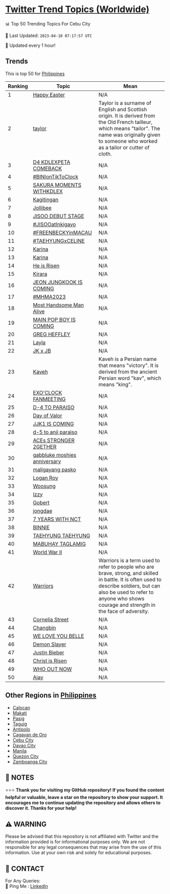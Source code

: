[Twitter Trend Topics (Worldwide)](https://github.com/ErcinDedeoglu/Twitter-Trend-Topics)
==========


📊 Top 50 Trending Topics For Cebu City

📆 Last Updated: `2023-04-10 07:17:57 UTC`

🔧 Updated every 1 hour!


## Trends

This is top 50 for [Philippines](</Philippines>)

| Ranking | Topic | Mean |
| ------- | ------------ | ------------ |
| 1 | [Happy Easter](http://twitter.com/search?q=Happy+Easter) | N/A |
| 2 | [taylor](http://twitter.com/search?q=taylor) | Taylor is a surname of English and Scottish origin. It is derived from the Old French tailleur, which means "tailor". The name was originally given to someone who worked as a tailor or cutter of cloth. |
| 3 | [D4 KDLEXPETA COMEBACK](http://twitter.com/search?q=D4+KDLEXPETA+COMEBACK) | N/A |
| 4 | [#BINIonTikToClock](http://twitter.com/search?q=%23BINIonTikToClock) | N/A |
| 5 | [SAKURA MOMENTS WITHKDLEX](http://twitter.com/search?q=SAKURA+MOMENTS+WITHKDLEX) | N/A |
| 6 | [Kagitingan](http://twitter.com/search?q=Kagitingan) | N/A |
| 7 | [Jollibee](http://twitter.com/search?q=Jollibee) | N/A |
| 8 | [JISOO DEBUT STAGE](http://twitter.com/search?q=JISOO+DEBUT+STAGE) | N/A |
| 9 | [#JISOOatInkigayo](http://twitter.com/search?q=%23JISOOatInkigayo) | N/A |
| 10 | [#FREENBECKYinMACAU](http://twitter.com/search?q=%23FREENBECKYinMACAU) | N/A |
| 11 | [#TAEHYUNGxCELINE](http://twitter.com/search?q=%23TAEHYUNGxCELINE) | N/A |
| 12 | [Karina](http://twitter.com/search?q=Karina) | N/A |
| 13 | [Karina](http://twitter.com/search?q=Karina) | N/A |
| 14 | [He is Risen](http://twitter.com/search?q=He+is+Risen) | N/A |
| 15 | [Kirara](http://twitter.com/search?q=Kirara) | N/A |
| 16 | [JEON JUNGKOOK IS COMING](http://twitter.com/search?q=JEON+JUNGKOOK+IS+COMING) | N/A |
| 17 | [#MHMA2023](http://twitter.com/search?q=%23MHMA2023) | N/A |
| 18 | [Most Handsome Man Alive](http://twitter.com/search?q=Most+Handsome+Man+Alive) | N/A |
| 19 | [MAIN POP BOY IS COMING](http://twitter.com/search?q=MAIN+POP+BOY+IS+COMING) | N/A |
| 20 | [GREG HEFFLEY](http://twitter.com/search?q=GREG+HEFFLEY) | N/A |
| 21 | [Layla](http://twitter.com/search?q=Layla) | N/A |
| 22 | [JK x JB](http://twitter.com/search?q=JK+x+JB) | N/A |
| 23 | [Kaveh](http://twitter.com/search?q=Kaveh) | Kaveh is a Persian name that means "victory". It is derived from the ancient Persian word "kav", which means "king". |
| 24 | [EXO'CLOCK FANMEETING](http://twitter.com/search?q=EXO%27CLOCK+FANMEETING) | N/A |
| 25 | [D-4 TO PARAISO](http://twitter.com/search?q=D-4+TO+PARAISO) | N/A |
| 26 | [Day of Valor](http://twitter.com/search?q=Day+of+Valor) | N/A |
| 27 | [JJK1 IS COMING](http://twitter.com/search?q=JJK1+IS+COMING) | N/A |
| 28 | [d-5 to anji paraiso](http://twitter.com/search?q=d-5+to+anji+paraiso) | N/A |
| 29 | [ACEs STRONGER 2GETHER](http://twitter.com/search?q=ACEs+STRONGER+2GETHER) | N/A |
| 30 | [gabbluke moshies anniversary](http://twitter.com/search?q=gabbluke+moshies+anniversary) | N/A |
| 31 | [maligayang pasko](http://twitter.com/search?q=maligayang+pasko) | N/A |
| 32 | [Logan Roy](http://twitter.com/search?q=Logan+Roy) | N/A |
| 33 | [Woosung](http://twitter.com/search?q=Woosung) | N/A |
| 34 | [Izzy](http://twitter.com/search?q=Izzy) | N/A |
| 35 | [Gobert](http://twitter.com/search?q=Gobert) | N/A |
| 36 | [jongdae](http://twitter.com/search?q=jongdae) | N/A |
| 37 | [7 YEARS WITH NCT](http://twitter.com/search?q=7+YEARS+WITH+NCT) | N/A |
| 38 | [BINNIE](http://twitter.com/search?q=BINNIE) | N/A |
| 39 | [TAEHYUNG TAEHYUNG](http://twitter.com/search?q=TAEHYUNG+TAEHYUNG) | N/A |
| 40 | [MABUHAY TAGLAMIG](http://twitter.com/search?q=MABUHAY+TAGLAMIG) | N/A |
| 41 | [World War II](http://twitter.com/search?q=World+War+II) | N/A |
| 42 | [Warriors](http://twitter.com/search?q=Warriors) | Warriors is a term used to refer to people who are brave, strong, and skilled in battle. It is often used to describe soldiers, but can also be used to refer to anyone who shows courage and strength in the face of adversity. |
| 43 | [Cornelia Street](http://twitter.com/search?q=Cornelia+Street) | N/A |
| 44 | [Changbin](http://twitter.com/search?q=Changbin) | N/A |
| 45 | [WE LOVE YOU BELLE](http://twitter.com/search?q=WE+LOVE+YOU+BELLE) | N/A |
| 46 | [Demon Slayer](http://twitter.com/search?q=Demon+Slayer) | N/A |
| 47 | [Justin Bieber](http://twitter.com/search?q=Justin+Bieber) | N/A |
| 48 | [Christ is Risen](http://twitter.com/search?q=Christ+is+Risen) | N/A |
| 49 | [WHO OUT NOW](http://twitter.com/search?q=WHO+OUT+NOW) | N/A |
| 50 | [Ajay](http://twitter.com/search?q=Ajay) | N/A |



## Other Regions in [Philippines](</Philippines>)

* [Calocan](</Philippines/Calocan.md>)
* [Makati](</Philippines/Makati.md>)
* [Pasig](</Philippines/Pasig.md>)
* [Taguig](</Philippines/Taguig.md>)
* [Antipolo](</Philippines/Antipolo.md>)
* [Cagayan de Oro](</Philippines/Cagayan de Oro.md>)
* [Cebu City](</Philippines/Cebu City.md>)
* [Davao City](</Philippines/Davao City.md>)
* [Manila](</Philippines/Manila.md>)
* [Quezon City](</Philippines/Quezon City.md>)
* [Zamboanga City](</Philippines/Zamboanga City.md>)



## 📝 NOTES

⭐⭐⭐ **Thank you for visiting my GitHub repository! If you found the content helpful or valuable, leave a star on the repository to show your support. It encourages me to continue updating the repository and allows others to discover it. Thanks for your help!**


## ⚠️ WARNING

Please be advised that this repository is not affiliated with Twitter and the information provided is for informational purposes only. We are not responsible for any legal consequences that may arise from the use of this information. Use at your own risk and solely for educational purposes.


## 📨 CONTACT

 For Any Queries:  
            🏓 Ping Me : [LinkedIn](https://www.linkedin.com/in/ercindedeoglu/)
